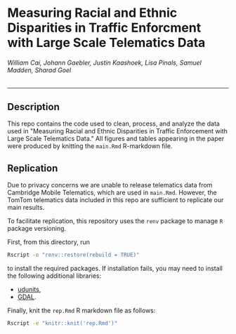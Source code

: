 # Measuring Racial and Ethnic Disparities in Traffic Enforcment with Large Scale Telematics Data
###### William Cai, Johann Gaebler, Justin Kaashoek, Lisa Pinals, Samuel Madden, Sharad Goel
---
## Description

This repo contains the code used to clean, process, and analyze the data used
in "Measuring Racial and Ethnic Disparities in Traffic Enforcement with Large
Scale Telematics Data." All figures and tables appearing in the paper were
produced by knitting the `main.Rmd` R-markdown file.

## Replication

Due to privacy concerns we are unable to release telematics data from Cambridge
Mobile Telematics, which are used in `main.Rmd`. However, the TomTom telematics
data included in this repo are sufficient to replicate our main results.

To facilitate replication, this repository uses the `renv` package to manage
`R` package versioning.

First, from this directory, run
```bash
Rscript -e "renv::restore(rebuild = TRUE)"
```
to install the required packages. If installation fails, you may need to
install the following additional libraries:

* [udunits](https://www.unidata.ucar.edu/software/udunits/),
* [GDAL](https://gdal.org).

Finally, knit the `rep.Rmd` R markdown file as follows:
```bash
Rscript -e "knitr::knit('rep.Rmd')"
```
